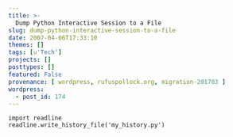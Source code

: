```yaml
---
title: >-
  Dump Python Interactive Session to a File
slug: dump-python-interactive-session-to-a-file
date: 2007-04-06T17:33:10
themes: []
tags: [u'Tech']
projects: []
posttypes: []
featured: False
provenance: [ wordpress, rufuspollock.org, migration-201703 ]
wordpress:
  - post_id: 174
---
```


    import readline
    readline.write_history_file('my_history.py')


